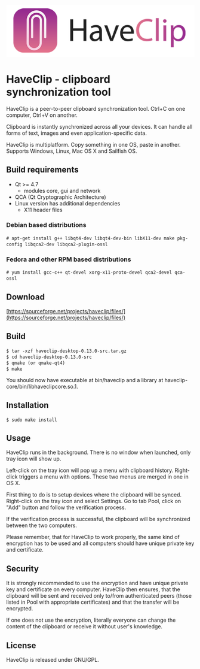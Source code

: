 ![HaveClip](haveclip-desktop/gfx/logo-text-512.png)

HaveClip - clipboard synchronization tool
=========================================

HaveClip is a peer-to-peer clipboard synchronization tool.
Ctrl+C on one computer, Ctrl+V on another.

Clipboard is instantly synchronized across all your devices. It can handle all
forms of text, images and even application-specific data.

HaveClip is multiplatform. Copy something in one OS, paste in another.
Supports Windows, Linux, Mac OS X and Sailfish OS.

Build requirements
------------------
 - Qt >= 4.7
   - modules core, gui and network
 - QCA (Qt Cryptographic Architecture)
 - Linux version has additional dependencies
   - X11 header files

### Debian based distributions

    # apt-get install g++ libqt4-dev libqt4-dev-bin libX11-dev make pkg-config libqca2-dev libqca2-plugin-ossl

### Fedora and other RPM based distributions

    # yum install gcc-c++ qt-devel xorg-x11-proto-devel qca2-devel qca-ossl

Download
--------
[https://sourceforge.net/projects/haveclip/files/](https://sourceforge.net/projects/haveclip/files/)

Build
-----
    $ tar -xzf haveclip-desktop-0.13.0-src.tar.gz
    $ cd haveclip-desktop-0.13.0-src
    $ qmake (or qmake-qt4)
    $ make

You should now have executable at bin/haveclip and a library at haveclip-core/bin/libhaveclipcore.so.1.

Installation
------------
    $ sudo make install

Usage
-----
HaveClip runs in the background. There is no window when launched, only tray
icon will show up.

Left-click on the tray icon will pop up a menu with clipboard history.
Right-click triggers a menu with options. These two menus are merged
in one in OS X.

First thing to do is to setup devices where the clipboard will be
synced. Right-click on the tray icon and select Settings. Go to tab Pool,
click on "Add" button and follow the verification process.

If the verification process is successful, the clipboard will be synchronized
between the two computers.

Please remember, that for HaveClip to work properly, the same kind of  encryption has to be used
and all computers should have unique private key and certificate.

Security
--------
It is strongly recommended to use the encryption and have unique private key
and certificate on every computer. HaveClip then ensures, that the clipboard
will be sent and received only to/from authenticated peers (those listed in Pool
with appropriate certificates) and that the transfer will be encrypted.

If one does not use the encryption, literally everyone can change the content
of the clipboard or receive it without user's knowledge.

License
-------
HaveClip is released under GNU/GPL.
